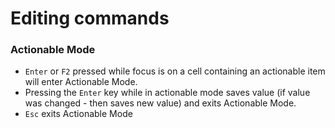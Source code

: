 # Editing commands

### Actionable Mode

* `Enter` or `F2` pressed while focus is on a cell containing an actionable item will enter Actionable Mode.
* Pressing the `Enter` key while in actionable mode saves value (if value was changed - then saves new value) and exits Actionable Mode.
* `Esc` exits Actionable Mode

